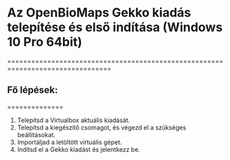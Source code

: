 # Az OpenBioMaps Gekko kiadás telepítése és első indítása (Windows 10 Pro 64bit)
================================================================================

## Fő lépések:
==============

1. Telepítsd a Virtualbox aktuális kiadását.
2. Telepítsd a kiegészítő csomagot, és végezd el a szükséges beállításokat.
3. Importáljad a letöltött virtuális gépet.
4. Indítsd el a Gekko kiadást és jelentkezz be.
